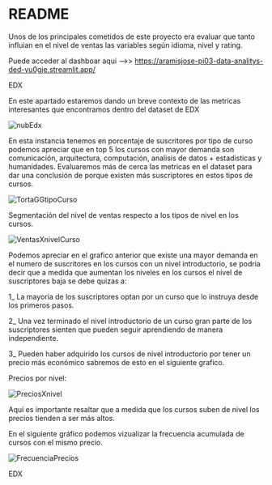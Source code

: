 # README

Unos de los principales cometidos de este proyecto era evaluar que tanto influian en el nivel de ventas las variables según idioma, nivel y rating.

Puede acceder al dashboar aqui -->> https://aramisjose-pi03-data-analitys-ded-yu0gje.streamlit.app/


EDX

En este apartado estaremos dando un breve contexto de las metricas interesantes que encontramos dentro del dataset de EDX

![nubEdx](https://github.com/aramisjose/MOOCS_Data-Analitys/assets/67377571/5d487792-98bf-4fed-858d-39c832c994cd)


En esta instancia tenemos en porcentaje de suscritores por tipo de curso podemos apreciar que en top 5 los cursos con mayor demanda son comunicación, arquitectura, computación, analisis de datos + estadisticas y humanidades. Evaluaremos más de cerca las metricas en el dataset para dar una conclusión  de porque existen más suscriptores en estos tipos de cursos.

![TortaGGtipoCurso](https://github.com/aramisjose/MOOCS_Data-Analitys/assets/67377571/f2a1cc8d-b4ed-40ae-aef0-09b8e75836e1)

Segmentación del nivel de ventas respecto a los tipos de nivel en los cursos. 

![VentasXnivelCurso](https://github.com/aramisjose/MOOCS_Data-Analitys/assets/67377571/6d14f324-8682-46b7-b4e5-4db61a3c4d2a)


Podemos apreciar en el grafico anterior que existe una mayor demanda en el numero de suscritores en los cursos con un nivel introductorio, se podria decir que a medida que aumentan los niveles en los cursos el nivel de suscriptores baja se debe quizas a:

1_ La mayoria de los suscriptores optan por un curso que lo instruya desde los primeros pasos.

2_ Una vez terminado el nivel introductorio de un curso gran parte de los suscriptores sienten que pueden seguir aprendiendo de manera independiente. 

3_ Pueden haber adquirido los cursos de nivel introductorio por tener un precio más económico sabremos de esto en el siguiente grafico.

Precios por nivel:

![PreciosXnivel](https://github.com/aramisjose/MOOCS_Data-Analitys/assets/67377571/f2d5ab85-29d4-43c6-b211-d810fe420ef0)

Aquí es importante resaltar que a medida que los cursos suben de nivel los precios tienden a ser más altos.

En el siguiente gráfico podemos vizualizar la frecuencia acumulada de cursos con el mismo precio.

![FrecuenciaPrecios](https://github.com/aramisjose/MOOCS_Data-Analitys/assets/67377571/7b95a834-e6ec-4ceb-a185-de0d28755882)




EDX






